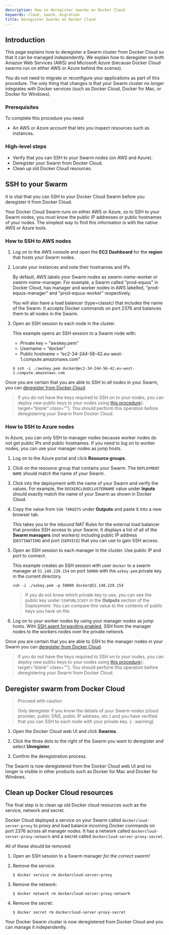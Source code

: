 ```yaml
---
description: How to deregister swarms on Docker Cloud
keywords: cloud, swarm, migration
title: Deregister Swarms on Docker Cloud
---
```


## Introduction

This page explains how to deregister a Swarm cluster from Docker Cloud so that it can be managed independently. We explain how to deregister on both Amazon Web Services (AWS) and Microsoft Azure (because Docker Cloud swarms run on either AWS or Azure behind the scenes).

You do not need to migrate or reconfigure your applications as part of this procedure. The only thing that changes is that your Swarm cluster no longer integrates with Docker services (such as Docker Cloud, Docker for Mac, or Docker for Windows).

### Prerequisites

To complete this procedure you need:

- An AWS or Azure account that lets you inspect resources such as instances.

### High-level steps

- Verify that you can SSH to your Swarm nodes (on AWS and Azure).
- Deregister your Swarm from Docker Cloud.
- Clean up old Docker Cloud resources.

## SSH to your Swarm

It is vital that you can SSH to your Docker Cloud Swarm before you deregister it from Docker Cloud.

Your Docker Cloud Swarm runs on either AWS or Azure, so to SSH to your Swarm nodes, you must know the public IP addresses or public hostnames of your nodes. The simplest way to find this information is with the native AWS or Azure tools.

### How to SSH to AWS nodes

1.  Log on to the AWS console and open the **EC2 Dashboard** for the **region** that hosts your Swarm nodes.

2.  Locate your instances and note their hostnames and IPs.

    By default, AWS labels your Swarm nodes as _swarm-name_-worker or _swarm-name_-manager. For example, a Swarm called "prod-equus" in Docker Cloud, has manager and worker nodes in AWS labelled, "prod-equus-manager" and "prod-equus-worker" respectively.

    You will also have a load balancer (type=classic) that includes the name of the Swarm. It accepts Docker commands on port 2376 and balances them to all nodes in the Swarm.

3.  Open an SSH session to each node in the cluster.

    This example opens an SSH session to a Swarm node with:

    - Private key = “awskey.pem”
    - Username = “docker”
    - Public hostname = “ec2-34-244-56-42.eu-west-1.compute.amazonaws.com”

    ```
    $ ssh -i ./awskey.pem docker@ec2-34-244-56-42.eu-west-1.compute.amazonaws.com
    ```

Once you are certain that you are able to SSH to _all nodes_ in your Swarm, you can [deregister from Docker Cloud](#deregister-swarm-from-docker-cloud).

> If you do not have the keys required to SSH on to your nodes, you can deploy new public keys to your nodes using [this procedure](https://github.com/docker/dockercloud-authorizedkeys/blob/master/README.md){: target="_blank" class="_"}. You should perform this operation before deregistering your Swarm from Docker Cloud.

### How to SSH to Azure nodes

In Azure, you can only SSH to manager nodes because worker nodes do not get public IPs and public hostnames. If you need to log on to worker nodes, you can use your manager nodes as jump hosts.

1.  Log on to the Azure portal and click **Resource groups**.

2.  Click on the resource group that contains your Swarm. The `DEPLOYMENT NAME` should match the name of your Swarm.

3.  Click into the deployment with the name of your Swarm and verify the values. For example, the `DOCKERCLOUDCLUSTERNAME` value under **Inputs** should exactly match the name of your Swarm as shown in Docker Cloud.

4.  Copy the value from `SSH TARGETS` under **Outputs** and paste it into a new browser tab.

    This takes you to the inbound NAT Rules for the external load balancer that provides SSH access to your Swarm. It displays a list of all of the **Swarm managers** (not workers) including public IP address (`DESTINATION`) and port (`SERVICE`) that you can use to gain SSH access.

5.  Open an SSH session to each manager in the cluster. Use public IP and port to connect.

    This example creates an SSH session with user `docker` to a swarm manager at `51.140.229.154` on port `50000` with the `azkey.pem` private key in the current directory.

    ```
    ssh -i ./azkey.pem -p 50000 docker@51.140.229.154
    ```

    > If you do not know which private key to use, you can see the public key under `SSHPUBLICKEY` in the **Outputs** section of the Deployment. You can compare this value to the contents of public keys you have on file.

6.  Log on to your worker nodes by using your manager nodes as jump hosts. With
    [SSH agent forwarding enabled](https://docs.docker.com/docker-for-azure/deploy/#connecting-to-your-linux-worker-nodes-using-ssh), SSH from the manager nodes to the workers nodes over the private network.

Once you are certain that you are able to SSH to the manager nodes in your Swarm you can [deregister from Docker Cloud](#deregister-swarm-from-docker-cloud).

> If you do not have the keys required to SSH on to your nodes, you can deploy new public keys to your nodes using [this procedure](https://github.com/docker/dockercloud-authorizedkeys/blob/master/README.md){: target="_blank" class="_"}. You should perform this operation before deregistering your Swarm from Docker Cloud.

## Deregister swarm from Docker Cloud

> Proceed with caution
>
> Only deregister if you know the details of your Swarm nodes (cloud provider, public DNS, public IP address, etc.) and you have verified that you can SSH to each node with your private key.
{: .warning}

1.  Open the Docker Cloud web UI and click **Swarms**.

2.  Click the three dots to the right of the Swarm you want to deregister and select **Unregister**.

3.  Confirm the deregistration process.

The Swarm is now deregistered from the Docker Cloud web UI and no longer is visible in other products such as Docker for Mac and Docker for Windows.

## Clean up Docker Cloud resources

The final step  is to clean up old Docker cloud resources such as the service, network and secret.

Docker Cloud deployed a service on your Swarm called `dockercloud-server-proxy` to proxy and load balance incoming Docker commands on port 2376 across all manager nodes. It has a network called `dockercloud-server-proxy-network` and a secret called `dockercloud-server-proxy-secret`.

All of these should be removed:

1.  Open an SSH session to a Swarm manager _for the correct swarm!_

2.  Remove the service:

    ```
    $ docker service rm dockercloud-server-proxy
    ```

3.  Remove the network:

    ```
    $ docker network rm dockercloud-server-proxy-network
    ```

4.  Remove the secret:

    ```
    $ docker secret rm dockercloud-server-proxy-secret
    ```

Your Docker Swarm cluster is now deregistered from Docker Cloud and you can manage it independently.
